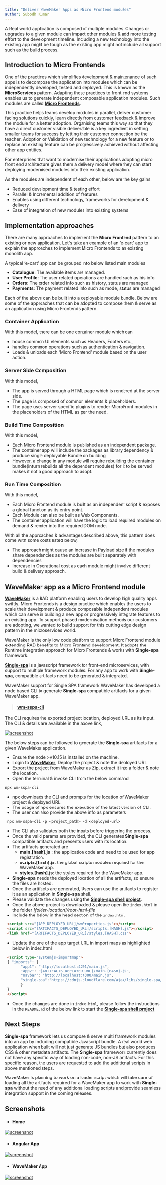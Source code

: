 ```yaml
---
title: "Deliver WaveMaker Apps as Micro Frontend modules"
author: Subodh Kumar
---
```




A Real world application is composed of multiple modules. Changes or upgrades to a given module can impact other modules & add more testing effort to the development timeline. Including a new technology into the existing app might be tough as the existing app might not include all support such as the build process. 

<!-- truncate -->

## Introduction to Micro Frontends

One of the practices which simplifies development & maintenance of such apps is to decompose the application into modules which can be independently developed, tested and deployed. This is known as the **MicroServices** pattern. Adapting these practices to front end systems enables us to generate independent composable application modules. Such modules are called [**Micro Frontends**](https://www.martinfowler.com/articles/micro-frontends.html). 

This practice helps teams develop modules in parallel, deliver customer facing solutions quickly, learn directly from customer feedback & improve the module for a better adoption. Organising teams this way so that they have a direct customer visible deliverable is a key ingredient in setting smaller teams for success by letting their customer connection be the teacher. Adoption or Validation of new technology for a new feature or to replace an existing feature can be progressively achieved without affecting other app entities.

For enterprises that want to modernise their applications adopting micro front end architecture gives them a delivery model where they can start deploying modernised modules into their existing application. 

As the modules are independent of each other, below are the key gains 
* Reduced development time & testing effort
* Parallel & Incremental addition of features
* Enables using different technology, frameworks for development & delivery
* Ease of integration of new modules into existing systems

## Implementation approaches
There are many approaches to implement the **Micro Frontend** pattern to an existing or new application. Let's take an example of an ‘e-cart’ app to explain the approaches to implement Micro Frontends to an existing monolith app.

A typical ‘e-cart’ app can be grouped into below listed main modules
* **Catalogue**: The available items are managed.
* **User Profile**: The user related operations are handled such as his info
* **Orders**: The order related info such as history, status are managed
* **Payments**: The payment related info such as mode, status are managed

Each of the above can be built into a deployable module bundle. Below are some of the approaches that can be adopted to compose them & serve as an application using Micro Frontends pattern.

### Container Application
With this model, there can be one container module which can 
* house common UI elements such as Headers, Footers etc.,  
* handles common operations such as authentication & navigation. 
* Loads & unloads each ‘Micro Frontend’ module based on the user action.

### Server Side Composition
With this model, 
* The app is served through a HTML page which is rendered at the server side. 
* The page is composed of common elements & placeholders.
* The page uses server specific plugins to render MicroFront modules in the placeholders of the HTML as per the need.

### Build Time Composition
With this model, 
* Each Micro Frontend module is published as an independent package.
* The container app will include the packages as library dependency & produce single deployable Bundle on building
* However, a change in any module will require rebuilding the container bundle(inturn rebuilds all the dependent modules) for it to be served makes it not a good approach to adopt.

### Run Time Composition
With this model, 
* Each Micro Frontend module is built as an independent script & exposes a global function as its entry point.
* Each Module can also be built as Web Components.
* The container application will have the logic to load required modules on demand & render into the required DOM node.

WIth all the approaches & advantages described above, this pattern does come with some costs listed below,

* The approach might cause an increase in Payload size if the modules share dependencies as  the modules are built separately with dependencies.
* Increase in Operational cost as each module might involve different build  & delivery approach.

## WaveMaker app as a Micro Frontend module

[**WaveMaker**](https://www.wavemakeronline.com/) is a RAD platform enabling users to develop high quality apps swiftly. Micro Frontends is a design practice which enables the users to scale their development & produce composable independent modules which can serve in building a new app or progressively integrate features to an existing app. To support phased modernisation methods our customers are adopting, we wanted to build support for this cutting edge design pattern in the microservices world.
 
WaveMaker is the only low code platform to support Micro Frontend module extending RAD benefits to Micro Frontend development.  It adopts the Runtime integration approach for Micro Frontends & works with **Single-spa** framework. 

[**Single-spa**](https://single-spa.js.org/) is a javascript framework for front-end microservices, with support to multiple framework modules. For any app to work with **Single-spa**, compatible artifacts need to be generated & integrated.

WaveMaker support for Single SPA framework
WaveMaker has developed a node based CLI to generate **Single-spa** compatible artifacts for a given WaveMaker app. 

> ####  [**wm-sspa-cli**](https://www.npmjs.com/package/wm-sspa-cli)

The CLI requires the exported project location, deployed URL as its input. The CLI & details are available in the above link,

[![screenshot](/learn/assets/wm-sspa-cli.png)](/learn/assets/wm-sspa-cli.png)



The below steps can be followed to generate the **Single-spa** artifacts for a given WaveMaker application.

* Ensure the node >v10.15 is installed on the machine.
* Login to [**WaveMaker**](https://www.wavemakeronline.com/), Deploy the project & note the deployed URL
* Export the project from WaveMaker as Zip, extract it into a folder & note the location.
* Open the terminal & invoke CLI from the below command
 ```
 npx wm-sspa-cli
 ```
* npx downloads the CLI and prompts for the location of WaveMaker project & deployed URL
* The usage of npx ensures the execution of the latest version of CLI.
* The user can also provide the above info as parameters
```
 npx wm-sspa-cli -p <project_path> -d <deployed-url>
 ```
* The CLI also validates both the inputs before triggering the process. 
* Once the valid params are provided, the CLI generates **Single-spa** compatible artifacts and presents users with its location.
* The artifacts generated are
    *   **main.[hash].js** : the application code and need to be used for app registration.
    *   **scripts.[hash].js**: the global scripts modules required for the WaveMaker app.
    *  **styles.[hash].js**: the styles required for the WaveMaker app.
* **Single-spa** needs the deployed location of all the artifacts, so ensure the files are hosted. 
* Once the artifacts are generated, Users can use the artifacts to register it as an application in **Single-spa** shell.
* Please validate the changes using the [**Single-spa shell project**](https://github.com/joeldenning/coexisting-angular-microfrontends).
* Once the above project is downloaded & please open the `index.html` in the folder *[folder-location]/root-html-file*
* Include the below in the head section of the `index.html`
```html
 <script src="[APP_DEPLOYED_URL]/wmProperties.js"></script>
 <script src="[ARTIFACTS_DEPLOYED_URL]/scripts.[HASH].js"></script>
 <link href="[ARTIFACTS_DEPLOYED_URL]/styles.[HASH].css">
```
* Update the one of the app target URL in import maps as highlighted below in index.html
```html
 <script type="systemjs-importmap">
 { "imports": {
       "app1": "http://localhost:4201/main.js",
       "app2": "[ARTIFACTS_DEPLOYED_URL]/main.[HASH].js",
       "navbar": "http://localhost:4300/main.js",
       "single-spa":"https://cdnjs.cloudflare.com/ajax/libs/single-spa/4.3.5/system/single-spa.min.js"
       }
 }
 </script>
 ```
* Once the changes are done in `index.html`, please follow the instructions in the `README.md` of the below link to start the [**Single-spa shell project**](https://github.com/joeldenning/coexisting-angular-microfrontends)

## Next Steps
**Single-spa** framework lets us compose & serve multi framework modules into an app by including compatible Javascript bundle. A real world web application when built will not just generate JS bundles but also produces CSS & other metadata artifacts. The **Single-spa** framework currently does not have any specific way of loading non-code, non-JS artifacts. For this specific reason, the users are requested to add the additional scripts in above mentioned steps.

WaveMaker is planning to work on a loader script which will take care of loading all the artifacts required for a WaveMaker app to work with **Single-spa** without the need of any additional loading scripts and provide seamless integration support in the coming releases.

## Screenshots
* #### Home
[![screenshot](/learn/assets/wm-sspa-ss-home.png)](/learn/assets/wm-sspa-ss-home.png)

* #### Angular App
[![screenshot](/learn/assets/wm-sspa-ss-ng.png)](/learn/assets/wm-sspa-ss-ng.png)

* #### WaveMaker App
[![screenshot](/learn/assets/wm-sspa-ss-wm.png)](/learn/assets/wm-sspa-ss-wm.png)



